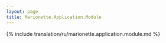 ```yaml
---
layout: page
title: Marionette.Application.Module
---
```


{% include translation/ru/marionette.application.module.md %}
